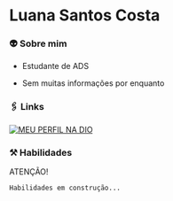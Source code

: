 # Luana Santos Costa


### 👽 Sobre mim
   - Estudante de ADS

   - Sem muitas informações por enquanto 




### 🖇️ Links

 [![MEU PERFIL NA DIO](https://camo.githubusercontent.com/5ab7a221b534e8c6760bed4666dc9ac930f63b9e2eeda14923af266b49543d27/68747470733a2f2f696d672e736869656c64732e696f2f62616467652f2d4d657525323050657266696c2532306e6125323044494f2d3330413344433f7374796c653d666f722d7468652d6261646765)](https://www.dio.me/users/luanasantoscosta101)


### ⚒️ Habilidades

ATENÇÃO!

    Habilidades em construção...

